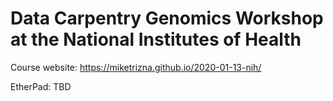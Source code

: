 # Data Carpentry Genomics Workshop at the National Institutes of Health

Course website: https://miketrizna.github.io/2020-01-13-nih/

EtherPad: TBD
